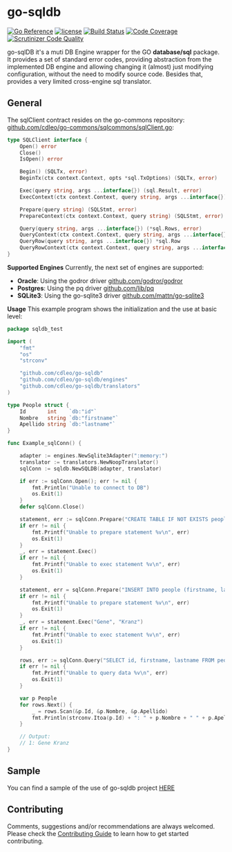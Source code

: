 # go-sqldb

[![Go Reference](http://img.shields.io/badge/godoc-reference-blue.svg?style=flat)](https://pkg.go.dev/github.com/cdleo/go-sqldb) [![license](http://img.shields.io/badge/license-MIT-red.svg?style=flat)](https://raw.githubusercontent.com/cdleo/go-sqldb/master/LICENSE) [![Build Status](https://scrutinizer-ci.com/g/cdleo/go-sqldb/badges/build.png?b=main)](https://scrutinizer-ci.com/g/cdleo/go-sqldb/build-status/main) [![Code Coverage](https://scrutinizer-ci.com/g/cdleo/go-sqldb/badges/coverage.png?b=main)](https://scrutinizer-ci.com/g/cdleo/go-sqldb/?branch=main) [![Scrutinizer Code Quality](https://scrutinizer-ci.com/g/cdleo/go-sqldb/badges/quality-score.png?b=main)](https://scrutinizer-ci.com/g/cdleo/go-sqldb/?branch=main)

go-sqlDB it's a muti DB Engine wrapper for the GO **database/sql** package. It provides a set of standard error codes, providing abstraction from the implemented DB engine and allowing changing it (almost) just modifying configuration, without the need to modify source code.
Besides that, provides a very limited cross-engine sql translator.

## General
The sqlClient contract resides on the go-commons repository: [github.com/cdleo/go-commons/sqlcommons/sqlClient.go](https://github.com/cdleo/go-commons/sqlcommons/sqlClient.go):
```go
type SQLClient interface {
	Open() error
	Close()
	IsOpen() error

	Begin() (SQLTx, error)
	BeginTx(ctx context.Context, opts *sql.TxOptions) (SQLTx, error)

	Exec(query string, args ...interface{}) (sql.Result, error)
	ExecContext(ctx context.Context, query string, args ...interface{}) (sql.Result, error)

	Prepare(query string) (SQLStmt, error)
	PrepareContext(ctx context.Context, query string) (SQLStmt, error)

	Query(query string, args ...interface{}) (*sql.Rows, error)
	QueryContext(ctx context.Context, query string, args ...interface{}) (*sql.Rows, error)
	QueryRow(query string, args ...interface{}) *sql.Row
	QueryRowContext(ctx context.Context, query string, args ...interface{}) *sql.Row
}
```

**Supported Engines**
Currently, the next set of engines are supported:
- **Oracle**: Using the godror driver [github.com/godror/godror](https://github.com/godror/godror)
- **Postgres**: Using the pq driver [github.com/lib/pq](https://github.com/lib/pq)
- **SQLite3**: Using the go-sqlite3 driver [github.com/mattn/go-sqlite3](https://github.com/mattn/go-sqlite3)


**Usage**
This example program shows the initialization and the use at basic level:
```go
package sqldb_test

import (
	"fmt"
	"os"
	"strconv"

	"github.com/cdleo/go-sqldb"
	"github.com/cdleo/go-sqldb/engines"
	"github.com/cdleo/go-sqldb/translators"
)

type People struct {
	Id       int    `db:"id"`
	Nombre   string `db:"firstname"`
	Apellido string `db:"lastname"`
}

func Example_sqlConn() {

	adapter := engines.NewSqlite3Adapter(":memory:")
	translator := translators.NewNoopTranslator()
	sqlConn := sqldb.NewSQLDB(adapter, translator)

	if err := sqlConn.Open(); err != nil {
		fmt.Println("Unable to connect to DB")
		os.Exit(1)
	}
	defer sqlConn.Close()

	statement, err := sqlConn.Prepare("CREATE TABLE IF NOT EXISTS people (id INTEGER PRIMARY KEY, firstname TEXT, lastname TEXT)")
	if err != nil {
		fmt.Printf("Unable to prepare statement %v\n", err)
		os.Exit(1)
	}
	_, err = statement.Exec()
	if err != nil {
		fmt.Printf("Unable to exec statement %v\n", err)
		os.Exit(1)
	}

	statement, err = sqlConn.Prepare("INSERT INTO people (firstname, lastname) VALUES (?, ?)")
	if err != nil {
		fmt.Printf("Unable to prepare statement %v\n", err)
		os.Exit(1)
	}
	_, err = statement.Exec("Gene", "Kranz")
	if err != nil {
		fmt.Printf("Unable to exec statement %v\n", err)
		os.Exit(1)
	}

	rows, err := sqlConn.Query("SELECT id, firstname, lastname FROM people")
	if err != nil {
		fmt.Printf("Unable to query data %v\n", err)
		os.Exit(1)
	}

	var p People
	for rows.Next() {
		_ = rows.Scan(&p.Id, &p.Nombre, &p.Apellido)
		fmt.Println(strconv.Itoa(p.Id) + ": " + p.Nombre + " " + p.Apellido)
	}

	// Output:
	// 1: Gene Kranz
}
```

## Sample

You can find a sample of the use of go-sqldb project [HERE](https://github.com/cdleo/go-sqldb/blob/master/sqlDB_example_test.go)

## Contributing

Comments, suggestions and/or recommendations are always welcomed. Please check the [Contributing Guide](CONTRIBUTING.md) to learn how to get started contributing.
